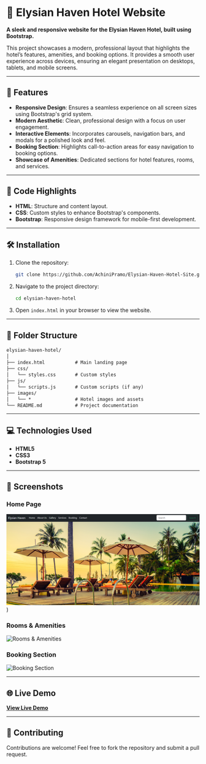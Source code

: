 # 🏨 Elysian Haven Hotel Website  

**A sleek and responsive website for the Elysian Haven Hotel, built using Bootstrap.**  

This project showcases a modern, professional layout that highlights the hotel’s features, amenities, and booking options. It provides a smooth user experience across devices, ensuring an elegant presentation on desktops, tablets, and mobile screens.  

---

## 🌟 Features  

- **Responsive Design**: Ensures a seamless experience on all screen sizes using Bootstrap's grid system.  
- **Modern Aesthetic**: Clean, professional design with a focus on user engagement.  
- **Interactive Elements**: Incorporates carousels, navigation bars, and modals for a polished look and feel.  
- **Booking Section**: Highlights call-to-action areas for easy navigation to booking options.  
- **Showcase of Amenities**: Dedicated sections for hotel features, rooms, and services.

---

## 📄 Code Highlights  

- **HTML**: Structure and content layout.  
- **CSS**: Custom styles to enhance Bootstrap's components.  
- **Bootstrap**: Responsive design framework for mobile-first development.  

---

## 🛠️ Installation  

1. Clone the repository:  
   ```bash
   git clone https://github.com/AchiniPramo/Elysian-Haven-Hotel-Site.git
   ```  

2. Navigate to the project directory:  
   ```bash
   cd elysian-haven-hotel
   ```  

3. Open `index.html` in your browser to view the website.

---

## 📂 Folder Structure  

```
elysian-haven-hotel/
│
├── index.html           # Main landing page
├── css/
│   └── styles.css       # Custom styles
├── js/
│   └── scripts.js       # Custom scripts (if any)
├── images/
│   └── *                # Hotel images and assets
└── README.md            # Project documentation
```

---

## 💻 Technologies Used  

- **HTML5**  
- **CSS3**  
- **Bootstrap 5**  

---

## 📸 Screenshots  

### Home Page  
![Home Page](https://github.com/AchiniPramo/Elysian-Haven-Hotel-Site/blob/ddc7350da22169d531aaf2f0b8a6e24582cacef1/Home%20page.PNG)
)  

### Rooms & Amenities  
![Rooms & Amenities](path-to-rooms-screenshot.png)  

### Booking Section  
![Booking Section](path-to-booking-screenshot.png)  

---

## 🌐 Live Demo  

[**View Live Demo**](https://elysian-haven-hotel-site.vercel.app/)  

---

## 🤝 Contributing  

Contributions are welcome! Feel free to fork the repository and submit a pull request.  
